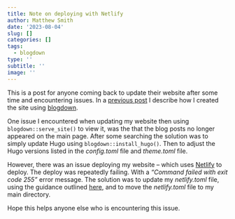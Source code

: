 ```yaml
---
title: Note on deploying with Netlify
author: Matthew Smith
date: '2023-08-04'
slug: []
categories: []
tags:
  - blogdown
type: ''
subtitle: ''
image: ''
---
```


This is a post for anyone coming back to update their website after some time and encountering issues. In a [previous post](https://matthewsmith.rbind.io/post/creating-r-packages-using-r-markdown-and-blogdown/) I describe how I created the site using [blogdown](https://bookdown.org/yihui/blogdown/).

One issue I encountered when updating my website then using `blogdown::serve_site()` to view it, was the that the blog posts no longer appeared on the main page. After some searching the solution was to simply update Hugo using `blogdown::install_hugo()`. Then to adjust the Hugo versions listed in the *config.toml* file and *theme.toml* file. 

However, there was an issue deploying my website – which uses [Netlify](https://www.netlify.com/) to deploy. The deploy was repeatedly failing. 
With a *“Command failed with exit code 255”* error message. The solution was to update my *netlify.toml* file, using the guidance outlined [here](https://www.apreshill.com/blog/2019-02-spoonful-netlify-toml/), and to move the *netlify.toml* file to my main directory. 

Hope this helps anyone else who is encountering this issue. 
